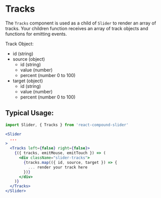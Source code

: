 # Tracks

The `Tracks` component is used as a child of `Slider` to render an array of tracks.
Your children function receives an array of track objects and functions for emitting events.

Track Object:

- id (string)
- source (object)
	- id (string)
	- value (number)
	- percent (number 0 to 100)
- target (object)
	- id (string)
	- value (number)
	- percent (number 0 to 100)

## Typical Usage:
```jsx
import Slider, { Tracks } from 'react-compound-slider'

<Slider
  ...
>
  <Tracks left={false} right={false}>
    {({ tracks, emitMouse, emitTouch }) => (
      <div className="slider-tracks">
        {tracks.map(({ id, source, target }) => {
          ... render your track here 
        })}
      </div>
    )}
  </Tracks>
</Slider>
```